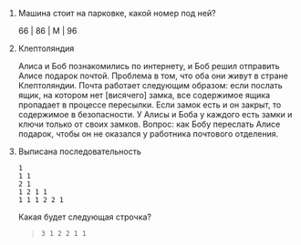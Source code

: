 1. Машина стоит на парковке, какой номер под ней?
   
    66 | 86 | М | 96

1. Клептоляндия

    Алиса и Боб познакомились по интернету, и Боб решил отправить Алисе подарок почтой.
    Проблема в том, что оба они живут в стране Клептоляндии.
    Почта работает следующим образом: если послать ящик, на котором нет [висячего] замка, все содержимое ящика пропадает в процессе пересылки.
    Если замок есть и он закрыт, то содержимое в безопасности.
    У Алисы и Боба у каждого есть замки и ключи только от своих замков.
    Вопрос: как Бобу переслать Алисе подарок, чтобы он не оказался у работника почтового отделения.


1. Выписана последовательность

    ```
    1
    1 1
    2 1
    1 2 1 1
    1 1 1 2 2 1
    ```

    Какая будет следующая строчка?

    > `3 1 2 2 1 1`
